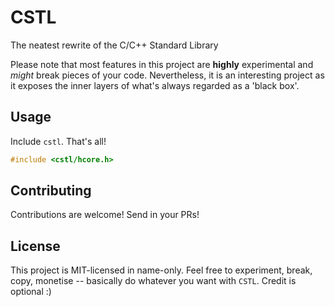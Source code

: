 # CSTL
The neatest rewrite of the C/C++ Standard Library 

Please note that most features in this project are **highly** experimental and *might* break pieces of your code. 
Nevertheless, it is an interesting project as it exposes the inner layers of what's always regarded as a 'black box'. 

## Usage 
Include `cstl`. That's all!
```c
#include <cstl/hcore.h>
```

## Contributing
Contributions are welcome! Send in your PRs!

## License
This project is MIT-licensed in name-only. Feel free to experiment, break, copy, monetise -- basically do whatever you want with `CSTL`. Credit is optional :)